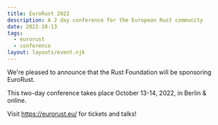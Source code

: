 ```yaml
---
title: EuroRust 2022
description: A 2 day conference for the European Rust community
date: 2022-10-13
tags:
  - eurorust
  - conference
layout: layouts/event.njk
---
```


We're pleased to announce that the Rust Foundation will be sponsoring EuroRust.

This two-day conference takes place October 13-14, 2022, in Berlin & online.

Visit https://eurorust.eu/ for tickets and talks!
